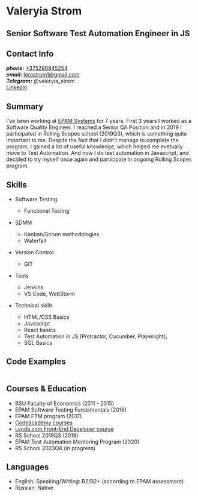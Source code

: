 # Valeryia Strom
## Senior Software Test Automation Engineer in JS

## Contact Info 
__*phone:*__ [+375296945254](tel:+375296945254)   
__*email:*__ [lerastrom1@gmail.com](mailto:lerastrom1@gmail.com)  
__*Telegram:*__ @valeryia_strom<br>
[Linkedin](https://www.linkedin.com/in/valeryia-strom-2112bb184/)

## Summary
I've been working at [EPAM Systems](https://www.epam.com/) for 7 years.
First 3 years I worked as a Software Quality Engineer.
I reached a Senior QA Position and in 2019 I participated in Rolling Scopes school (2019Q3), which is something quite important to me.
Despite the fact that I didn't manage to complete the program, I gained a lot of useful knowledge, which helped me evetually move to Test Automation.
And now I do test automation in Javascript, and decided to try myself once again and participate in ongoing Rolling Scopes program.

## Skills 
* Software Testing
  * Functional Testing

* SDMM
  * Kanban/Scrum methodologies
  * Waterfall

* Version Control
  * GIT

* Tools
  * Jenkins
  * VS Code, WebStorm

* Technical skills
  * HTML/CSS Basics
  * Javascript
  * React basics
  * Test Automation in JS (Protractor, Cucumber, Playwright);
  * SQL Basics

## Code Examples
```javascript
```
## Courses & Education
- BSU Faculty of Economics (2011 - 2015)
- EPAM Software Testing Fundamentals (2016)
- EPAM FTM program (2017)
- [Codeacademy courses](https://www.codecademy.com/users/valeryiaStrom/achievements)
- [Lynda.com Front-End Developer course](https://www.lynda.com/learning-paths/Web/become-a-front-end-web-developer)
- RS School 2019Q3 (2019)
- EPAM Test Automation Mentoring Program (2020)
- RS School 2023Q4 (in progress)

## Languages
* English: Speaking/Writing: B2/B2+ (according to EPAM assessment)
* Russian: Native